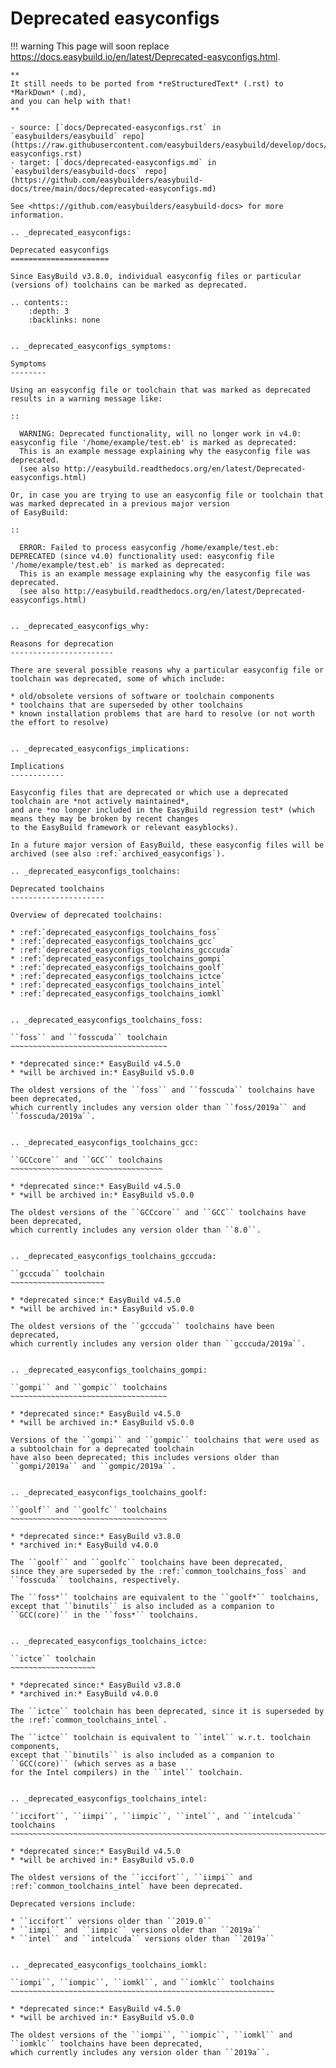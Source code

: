 # Deprecated easyconfigs

!!! warning
    This page will soon replace <https://docs.easybuild.io/en/latest/Deprecated-easyconfigs.html>.

    **
    It still needs to be ported from *reStructuredText* (.rst) to *MarkDown* (.md),  
    and you can help with that!
    **

    - source: [`docs/Deprecated-easyconfigs.rst` in `easybuilders/easybuild` repo](https://raw.githubusercontent.com/easybuilders/easybuild/develop/docs/Deprecated-easyconfigs.rst)
    - target: [`docs/deprecated-easyconfigs.md` in `easybuilders/easybuild-docs` repo](https://github.com/easybuilders/easybuild-docs/tree/main/docs/deprecated-easyconfigs.md)

    See <https://github.com/easybuilders/easybuild-docs> for more information.
```
.. _deprecated_easyconfigs:

Deprecated easyconfigs
======================

Since EasyBuild v3.8.0, individual easyconfig files or particular (versions of) toolchains can be marked as deprecated.

.. contents::
    :depth: 3
    :backlinks: none


.. _deprecated_easyconfigs_symptoms:

Symptoms
--------

Using an easyconfig file or toolchain that was marked as deprecated results in a warning message like:

::

  WARNING: Deprecated functionality, will no longer work in v4.0: easyconfig file '/home/example/test.eb' is marked as deprecated:
  This is an example message explaining why the easyconfig file was deprecated.
  (see also http://easybuild.readthedocs.org/en/latest/Deprecated-easyconfigs.html)

Or, in case you are trying to use an easyconfig file or toolchain that was marked deprecated in a previous major version
of EasyBuild:

::

  ERROR: Failed to process easyconfig /home/example/test.eb: DEPRECATED (since v4.0) functionality used: easyconfig file '/home/example/test.eb' is marked as deprecated:
  This is an example message explaining why the easyconfig file was deprecated.
  (see also http://easybuild.readthedocs.org/en/latest/Deprecated-easyconfigs.html)


.. _deprecated_easyconfigs_why:

Reasons for deprecation
-----------------------

There are several possible reasons why a particular easyconfig file or toolchain was deprecated, some of which include:

* old/obsolete versions of software or toolchain components
* toolchains that are superseded by other toolchains
* known installation problems that are hard to resolve (or not worth the effort to resolve)


.. _deprecated_easyconfigs_implications:

Implications
------------

Easyconfig files that are deprecated or which use a deprecated toolchain are *not actively maintained*,
and are *no longer included in the EasyBuild regression test* (which means they may be broken by recent changes
to the EasyBuild framework or relevant easyblocks).

In a future major version of EasyBuild, these easyconfig files will be archived (see also :ref:`archived_easyconfigs`).

.. _deprecated_easyconfigs_toolchains:

Deprecated toolchains
---------------------

Overview of deprecated toolchains:

* :ref:`deprecated_easyconfigs_toolchains_foss`
* :ref:`deprecated_easyconfigs_toolchains_gcc`
* :ref:`deprecated_easyconfigs_toolchains_gcccuda`
* :ref:`deprecated_easyconfigs_toolchains_gompi`
* :ref:`deprecated_easyconfigs_toolchains_goolf`
* :ref:`deprecated_easyconfigs_toolchains_ictce`
* :ref:`deprecated_easyconfigs_toolchains_intel`
* :ref:`deprecated_easyconfigs_toolchains_iomkl`


.. _deprecated_easyconfigs_toolchains_foss:

``foss`` and ``fosscuda`` toolchain
~~~~~~~~~~~~~~~~~~~~~~~~~~~~~~~~~~~

* *deprecated since:* EasyBuild v4.5.0
* *will be archived in:* EasyBuild v5.0.0

The oldest versions of the ``foss`` and ``fosscuda`` toolchains have been deprecated,
which currently includes any version older than ``foss/2019a`` and ``fosscuda/2019a``.


.. _deprecated_easyconfigs_toolchains_gcc:

``GCCcore`` and ``GCC`` toolchains
~~~~~~~~~~~~~~~~~~~~~~~~~~~~~~~~~~

* *deprecated since:* EasyBuild v4.5.0
* *will be archived in:* EasyBuild v5.0.0

The oldest versions of the ``GCCcore`` and ``GCC`` toolchains have been deprecated,
which currently includes any version older than ``8.0``.


.. _deprecated_easyconfigs_toolchains_gcccuda:

``gcccuda`` toolchain
~~~~~~~~~~~~~~~~~~~~~

* *deprecated since:* EasyBuild v4.5.0
* *will be archived in:* EasyBuild v5.0.0

The oldest versions of the ``gcccuda`` toolchains have been deprecated,
which currently includes any version older than ``gcccuda/2019a``.


.. _deprecated_easyconfigs_toolchains_gompi:

``gompi`` and ``gompic`` toolchains
~~~~~~~~~~~~~~~~~~~~~~~~~~~~~~~~~~~

* *deprecated since:* EasyBuild v4.5.0
* *will be archived in:* EasyBuild v5.0.0

Versions of the ``gompi`` and ``gompic`` toolchains that were used as a subtoolchain for a deprecated toolchain
have also been deprecated; this includes versions older than ``gompi/2019a`` and ``gompic/2019a``.


.. _deprecated_easyconfigs_toolchains_goolf:

``goolf`` and ``goolfc`` toolchains
~~~~~~~~~~~~~~~~~~~~~~~~~~~~~~~~~~~

* *deprecated since:* EasyBuild v3.8.0
* *archived in:* EasyBuild v4.0.0

The ``goolf`` and ``goolfc`` toolchains have been deprecated,
since they are superseded by the :ref:`common_toolchains_foss` and ``fosscuda`` toolchains, respectively.

The ``foss*`` toolchains are equivalent to the ``goolf*`` toolchains,
except that ``binutils`` is also included as a companion to ``GCC(core)`` in the ``foss*`` toolchains.


.. _deprecated_easyconfigs_toolchains_ictce:

``ictce`` toolchain
~~~~~~~~~~~~~~~~~~~

* *deprecated since:* EasyBuild v3.8.0
* *archived in:* EasyBuild v4.0.0

The ``ictce`` toolchain has been deprecated, since it is superseded by the :ref:`common_toolchains_intel`.

The ``ictce`` toolchain is equivalent to ``intel`` w.r.t. toolchain components,
except that ``binutils`` is also included as a companion to ``GCC(core)`` (which serves as a base
for the Intel compilers) in the ``intel`` toolchain.


.. _deprecated_easyconfigs_toolchains_intel:

``iccifort``, ``iimpi``, ``iimpic``, ``intel``, and ``intelcuda`` toolchains
~~~~~~~~~~~~~~~~~~~~~~~~~~~~~~~~~~~~~~~~~~~~~~~~~~~~~~~~~~~~~~~~~~~~~~~~~~~~

* *deprecated since:* EasyBuild v4.5.0
* *will be archived in:* EasyBuild v5.0.0

The oldest versions of the ``iccifort``, ``iimpi`` and :ref:`common_toolchains_intel` have been deprecated.

Deprecated versions include:

* ``iccifort`` versions older than ``2019.0``
* ``iimpi`` and ``iimpic`` versions older than ``2019a``
* ``intel`` and ``intelcuda`` versions older than ``2019a``


.. _deprecated_easyconfigs_toolchains_iomkl:

``iompi``, ``iompic``, ``iomkl``, and ``iomklc`` toolchains
~~~~~~~~~~~~~~~~~~~~~~~~~~~~~~~~~~~~~~~~~~~~~~~~~~~~~~~~~~~

* *deprecated since:* EasyBuild v4.5.0
* *will be archived in:* EasyBuild v5.0.0

The oldest versions of the ``iompi``, ``iompic``, ``iomkl`` and ``iomklc`` toolchains have been deprecated,
which currently includes any version older than ``2019a``.

```
